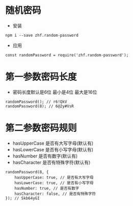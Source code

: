# 随机密码
* 安装
```
npm i --save zhf.random-password
```
* 应用
```
const randomPassword = require('zhf.random-password');
```

# 第一参数密码长度
* 密码长度默认是6位 最小是4位 最大是16位
```
randomPassword(); // r6!QkV
randomPassword(8); // 6@2y#VsR
```

# 第二参数密码规则
* hasUpperCase 是否有大写字母(默认有)
* hasLowerCase 是否有小写字母(默认有)
* hasNumber 是否有数字(默认有)
* hasCharacter 是否有特殊字符(默认有)
```
randomPassword(8, {
    hasUpperCase: true, // 是否有大写字母
    hasLowerCase: true, // 是否有小写字母
    hasNumber: true, // 是否有数字
    hasCharacter: false, // 是否有特殊字符
}); // Skb64yGI
```


